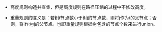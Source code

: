 * 高度规则构造并查集，但是高度规则在路径压缩的过程中不修改高度。

* 重量规则的含义是：若树i节点数小于树j的节点数，则将j作为i的父节点；否则，将i作为j的父节点。也即重量规则根据树包含的节点个数来进行union。

